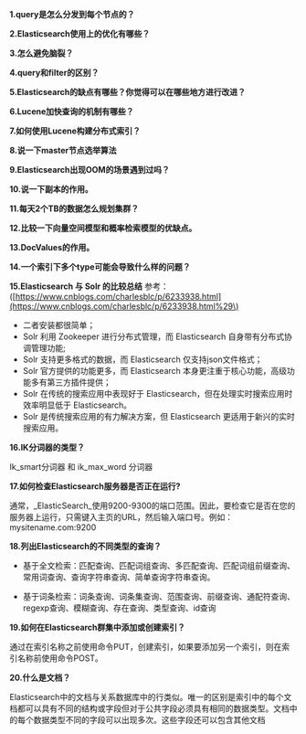 **1.query是怎么分发到每个节点的？**

**2.Elasticsearch使用上的优化有哪些？**

**3.怎么避免脑裂？**

**4.query和filter的区别？**

**5.Elasticsearch的缺点有哪些？你觉得可以在哪些地方进行改进？**

**6.Lucene加快查询的机制有哪些？**

**7.如何使用Lucene构建分布式索引？**

**8.说一下master节点选举算法**

**9.Elasticsearch出现OOM的场景遇到过吗？**

**10.说一下副本的作用。**

**11.每天2个TB的数据怎么规划集群？**

**12.比较一下向量空间模型和概率检索模型的优缺点。**

**13.DocValues的作用。**

**14.一个索引下多个type可能会导致什么样的问题？**

**15.Elasticsearch 与 Solr 的比较总结** 参考：\([https://www.cnblogs.com/charlesblc/p/6233938.html](https://www.cnblogs.com/charlesblc/p/6233938.html%29\)

* 二者安装都很简单；
* Solr 利用 Zookeeper 进行分布式管理，而 Elasticsearch 自身带有分布式协调管理功能;
* Solr 支持更多格式的数据，而 Elasticsearch 仅支持json文件格式；
* Solr 官方提供的功能更多，而 Elasticsearch 本身更注重于核心功能，高级功能多有第三方插件提供；
* Solr 在传统的搜索应用中表现好于 Elasticsearch，但在处理实时搜索应用时效率明显低于 Elasticsearch。
* Solr 是传统搜索应用的有力解决方案，但 Elasticsearch 更适用于新兴的实时搜索应用。

**16.IK分词器的类型？**

Ik\_smart分词器 和 ik\_max\_word 分词器

**17.如何检查Elasticsearch服务器是否正在运行?**

通常，_ElasticSearch_使用9200-9300的端口范围。因此，要检查它是否在您的服务器上运行，只需键入主页的URL，然后输入端口号。例如：mysitename.com:9200

**18.列出Elasticsearch的不同类型的查询？**

* 基于全文检索：匹配查询、匹配词组查询、多匹配查询、匹配词组前缀查询、常用词查询、查询字符串查询、简单查询字符串查询。

* 基于词条检索：词条查询、词条集查询、范围查询、前缀查询、通配符查询、regexp查询、模糊查询、存在查询、类型查询、id查询

**19.如何在Elasticsearch群集中添加或创建索引？**

通过在索引名称之前使用命令PUT，创建索引，如果要添加另一个索引，则在索引名称前使用命令POST。

**20.什么是文档？**

Elasticsearch中的文档与关系数据库中的行类似。唯一的区别是索引中的每个文档都可以具有不同的结构或字段但对于公共字段必须具有相同的数据类型。文档中的每个数据类型不同的字段可以出现多次。这些字段还可以包含其他文档











